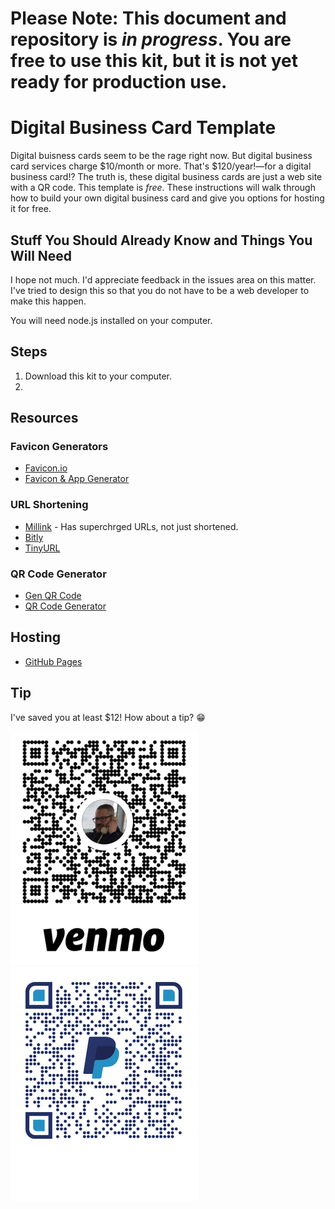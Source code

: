 # Please Note: This document and repository is *in progress*. You are free to use this kit, but it is not yet ready for production use.

# Digital Business Card Template

Digital buisness cards seem to be the rage right now. But digital business card services charge $10/month or more. That's $120/year!—for a digital business card!? The truth is, these digital business cards are just a web site with a QR code. This template is *free*. These instructions will walk through how to build your own digital business card and give you options for hosting it for free.

## Stuff You Should Already Know and Things You Will Need

I hope not much. I'd appreciate feedback in the issues area on this matter. I've tried to design this so that you do not have to be a web developer to make this happen.

You will need node.js installed on your computer.

## Steps

1. Download this kit to your computer.
2. 

## Resources

### Favicon Generators
- [Favicon.io](https://https://favicon.io)
- [Favicon & App Generator](https://www.favicon-generator.org)

### URL Shortening
- [Millink](https://millink.app) - Has superchrged URLs, not just shortened.
- [Bitly](https://bitly.com)
- [TinyURL](https://tinyurl.com)

### QR Code Generator
- [Gen QR Code](https://genqrcode.com)
- [QR Code Generator](https://www.qr-code-generator.com)

## Hosting
- [GitHub Pages](https://pages.github.com)

## Tip

I've saved you at least $12! How about a tip? 😁

![Venmo QR](rm-images/russellbitsVenmoQRCode-sm.png)
![Paypal QR](rm-images/russellbitsPaypalQRCode-sm.png)


